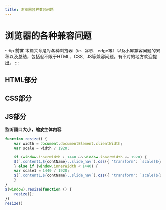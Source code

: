 ```yaml
---
title: 浏览器各种兼容问题
---
```


# 浏览器的各种兼容问题

:::tip
**前言**
本篇文章是对各种浏览器（ie、谷歌、edge等）以及小屏兼容问题的累积以及总结，包括但不限于HTML、CSS、JS等兼容问题。有不对的地方欢迎提出。
:::

## HTML部分


## CSS部分
## JS部分
**监听窗口大小，缩放主体内容**
```javascript
function resize() {
    var width = document.documentElement.clientWidth;
    var scale = width / 1920;

    if (window.innerWidth > 1440 && window.innerWidth <= 1920) {
    $(`.content1,${contName},.slide_nav`).css({ 'transform': `scale(${scale})` });
    } else if (window.innerWidth < 1440) {
    var scale1 = 1440 / 1920;
    $(`.content1,${contName},.slide_nav`).css({ 'transform': `scale(${scale1})` });
    }
}
$(window).resize(function () {
    resize();
})
resize()
```